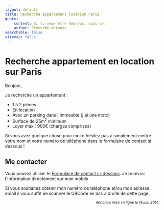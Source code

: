 ```yaml
---
layout: default
title: Recherche appartement location Paris
quote:
    content: Si tu veux être heureux, sois-le.
    author: Proverbe chinois
searchable: false
sitemap: false
---
```


# Recherche appartement en location sur __Paris__

Bonjour,

Je recherche un appartement :

-   1 à 2 pièces
-   En location
-   Avec un parking dans l'immeuble (j'ai une moto)
-   Surface de 25m<sup>2</sup> minimum
-   Loyer max : 900€ (charges comprises)

Si vous avez quelque chose pour moi n'hésitez pas à simplement mettre votre nom et votre numéro de téléphone dans le formulaire de contact si dessous !


## Me contacter

Vous pouvez utiliser le [Formulaire de contact ci-dessous](#bottomWrap). Je recevrai l'information directement sur mon mobile.

Si vous souhaitez obtenir mon numéro de téléphone et/ou mon adresse email il vous suffit de scanner le QRCode en bas à droite de cette page.

<div style="text-align: right; font-style: italic;">
    <small>Annonce mise en ligne le 18 juil. 2014.</small>
</div>


<script type="text/javascript">
var disable_popin = true;
(function ($) {
	$(document).ready(function () {
		$('#contact_message').html("J'ai peut-être un appartement pour vous !");
		$('#contact_email').attr('type', 'text').attr('name', 'mobile');
		$('label[for="contactEmail"]').html('Votre mobile');
		$('#contactWrap form label').css('width', '85px');
		$('#contactWrap form input.text').css('width', '296px');
		$('#contact_message').css('width', '296px');
		$('#contact_form h3').html("Vous avez un appartement pour moi ?");
		$('div.mbiz').remove();
	});
})(jQuery);
</script>

